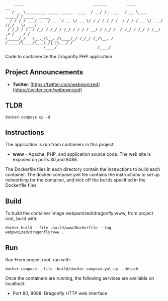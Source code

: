 ```
    ____                               ______         ____             __            
   / __ \_________ _____ _____  ____  / __/ /_  __   / __ \____  _____/ /_____  _____
  / / / / ___/ __ `/ __ `/ __ \/ __ \/ /_/ / / / /  / / / / __ \/ ___/ //_/ _ \/ ___/
 / /_/ / /  / /_/ / /_/ / /_/ / / / / __/ / /_/ /  / /_/ / /_/ / /__/ ,< /  __/ /    
/_____/_/   \__,_/\__, /\____/_/ /_/_/ /_/\__, /  /_____/\____/\___/_/|_|\___/_/     
                 /____/                  /____/                                      
```

Code to containerize the Dragonfly PHP application

## Project Announcements

* **Twitter**: [https://twitter.com/webpwnized](https://twitter.com/webpwnized)

## TLDR

	docker-compose up -d

## Instructions

The application is run from containers in this project. 

- **www** - Apache, PHP, and application source code. The web site is exposed on ports 80,and 8088.

The Dockerfile files in each directory contain the instructions to build each container. The docker-compose.yml file contains the instructions to set up networking for the container, and kick off the builds specified in the Dockerfile files.

## Build

To build the container image webpwnized/dragonfly:www, from project root, build with:

    docker build --file .build/www/Dockerfile --tag webpwnized/dragonfly:www .

## Run

Run From project root, run with:

    docker-compose --file .build/docker-compose.yml up --detach
	
Once the containers are running, the following services are available on localhost.

- Port 80, 8088: Dragonfly HTTP web interface

